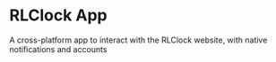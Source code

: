 # RLClock App
A cross-platform app to interact with the RLClock website, with native notifications and accounts